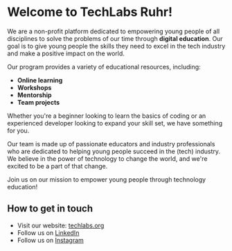 # Welcome to TechLabs Ruhr!

We are a non-profit platform dedicated to empowering young people of all disciplines to solve the problems of our time through **digital education**. Our goal is to give young people the skills they need to excel in the tech industry and make a positive impact on the world.

Our program provides a variety of educational resources, including:
- **Online learning**
- **Workshops**
- **Mentorship**
- **Team projects**

Whether you're a beginner looking to learn the basics of coding or an experienced developer looking to expand your skill set, we have something for you.

Our team is made up of passionate educators and industry professionals who are dedicated to helping young people succeed in the (tech) industry. We believe in the power of technology to change the world, and we're excited to be a part of that change.

Join us on our mission to empower young people through technology education!

## How to get in touch
- Visit our website: [techlabs.org](https://www.techlabs.org/)
- Follow us on [LinkedIn](https://www.linkedin.com/company/techlabs-ruhr)
- Follow us on [Instagram](https://www.instagram.com/techlabs.ruhr/)

